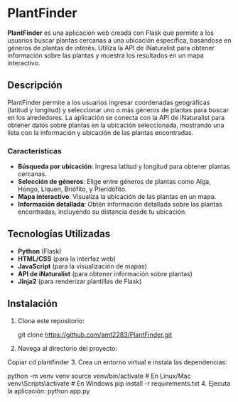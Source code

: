 # PlantFinder

**PlantFinder** es una aplicación web creada con Flask que permite a los usuarios buscar plantas cercanas a una ubicación específica, basándose en géneros de plantas de interés. Utiliza la API de iNaturalist para obtener información sobre las plantas y muestra los resultados en un mapa interactivo.

## Descripción

PlantFinder permite a los usuarios ingresar coordenadas geográficas (latitud y longitud) y seleccionar uno o más géneros de plantas para buscar en los alrededores. La aplicación se conecta con la API de iNaturalist para obtener datos sobre plantas en la ubicación seleccionada, mostrando una lista con la información y ubicación de las plantas encontradas.

### Características

- **Búsqueda por ubicación**: Ingresa latitud y longitud para obtener plantas cercanas.
- **Selección de géneros**: Elige entre géneros de plantas como Alga, Hongo, Líquen, Briófito, y Pteridófito.
- **Mapa interactivo**: Visualiza la ubicación de las plantas en un mapa.
- **Información detallada**: Obtén información detallada sobre las plantas encontradas, incluyendo su distancia desde tu ubicación.

## Tecnologías Utilizadas

- **Python** (Flask)
- **HTML/CSS** (para la interfaz web)
- **JavaScript** (para la visualización de mapas)
- **API de iNaturalist** (para obtener información sobre plantas)
- **Jinja2** (para renderizar plantillas de Flask)

## Instalación

1. Clona este repositorio:
  
   git clone https://github.com/amt2283/PlantFinder.git
2. Navega al directorio del proyecto:
 
  Copiar
  cd plantfinder
3. Crea un entorno virtual e instala las dependencias:

 python -m venv venv
 source venv/bin/activate  # En Linux/Mac
 venv\Scripts\activate  # En Windows
 pip install -r requirements.txt
4. Ejecuta la aplicación:
 python app.py

